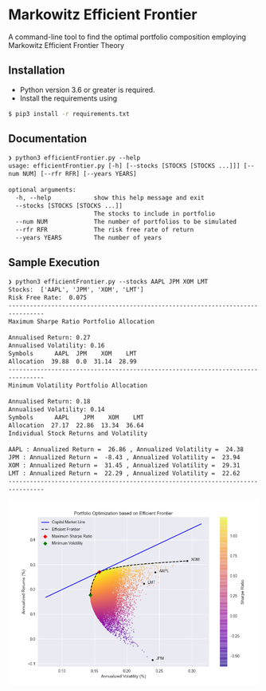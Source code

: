 # Markowitz Efficient Frontier

A command-line tool to find the optimal portfolio composition employing Markowitz Efficient Frontier Theory

## Installation

- Python version 3.6 or greater is required.
- Install the requirements using

```bash
$ pip3 install -r requirements.txt
```

## Documentation

```
❯ python3 efficientFrontier.py --help
usage: efficientFrontier.py [-h] [--stocks [STOCKS [STOCKS ...]]] [--num NUM] [--rfr RFR] [--years YEARS]

optional arguments:
  -h, --help            show this help message and exit
  --stocks [STOCKS [STOCKS ...]]
                        The stocks to include in portfolio
  --num NUM             The number of portfolios to be simulated
  --rfr RFR             The risk free rate of return
  --years YEARS         The number of years
```

## Sample Execution

```
❯ python3 efficientFrontier.py --stocks AAPL JPM XOM LMT
Stocks:  ['AAPL', 'JPM', 'XOM', 'LMT']
Risk Free Rate:  0.075
--------------------------------------------------------------------------------
Maximum Sharpe Ratio Portfolio Allocation

Annualised Return: 0.27
Annualised Volatility: 0.16
Symbols      AAPL  JPM    XOM    LMT
Allocation  39.88  0.0  31.14  28.99
--------------------------------------------------------------------------------
Minimum Volatility Portfolio Allocation

Annualised Return: 0.18
Annualised Volatility: 0.14
Symbols      AAPL    JPM    XOM    LMT
Allocation  27.17  22.86  13.34  36.64
Individual Stock Returns and Volatility

AAPL : Annualized Return =  26.86 , Annualized Volatility =  24.38
JPM : Annualized Return =  -8.43 , Annualized Volatility =  23.94
XOM : Annualized Return =  31.45 , Annualized Volatility =  29.31
LMT : Annualized Return =  22.29 , Annualized Volatility =  22.62
--------------------------------------------------------------------------------
```

![image](sample/sample1.png)